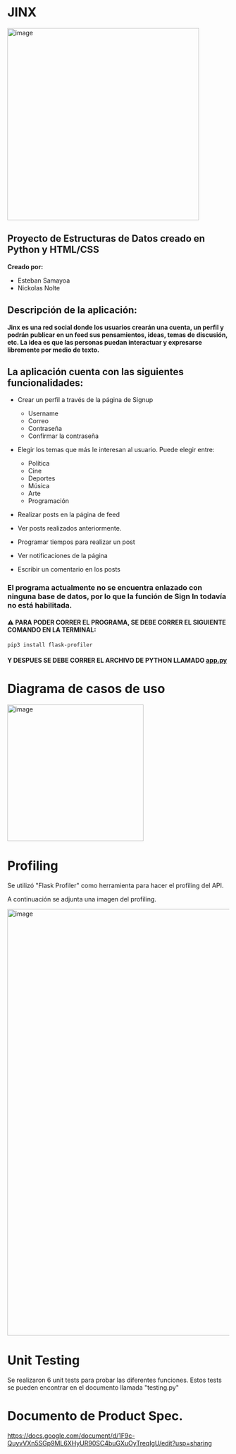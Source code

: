# JINX
<img width="435" alt="image" src="https://user-images.githubusercontent.com/61555652/156282205-f4f177da-ecc2-4387-97a9-9c743c38f15a.png">


## Proyecto de Estructuras de Datos creado en Python y HTML/CSS
**Creado por:**
- Esteban Samayoa
- Nickolas Nolte



## Descripción de la aplicación:
 
**Jinx es una red social donde los usuarios crearán una cuenta, un perfil y podrán publicar en un feed sus pensamientos, ideas, temas de discusión, etc. La idea es que las personas puedan interactuar y expresarse libremente por medio de texto.**



## La aplicación cuenta con las siguientes funcionalidades:

*   Crear un perfil a través de la página de Signup
    * Username
    * Correo
    * Contraseña
    * Confirmar la contraseña


*   Elegir los temas que más le interesan al usuario. Puede elegir entre:
    * Política 
    * Cine 
    * Deportes
    * Música
    * Arte
    * Programación

* Realizar posts en la página de feed
* Ver posts realizados anteriormente.
* Programar tiempos para realizar un post
* Ver notificaciones de la página
* Escribir un comentario en los posts

### El programa actualmente no se encuentra enlazado con ninguna base de datos, por lo que la función de Sign In todavía no está habilitada.

#### ⚠️ **PARA PODER CORRER EL PROGRAMA, SE DEBE CORRER EL SIGUIENTE COMANDO EN LA TERMINAL:**

`pip3 install flask-profiler`

####  Y DESPUES SE DEBE CORRER EL ARCHIVO DE PYTHON LLAMADO **[app.py](app.py)** 



# Diagrama de casos de uso
<img width="309" alt="image" src="https://user-images.githubusercontent.com/61555652/156281522-342a7b70-77ba-4d10-b6c9-2dcee6c31581.png">

# Profiling

Se utilizó "Flask Profiler" como herramienta para hacer el profiling del API.

A continuación se adjunta una imagen del profiling.

<img width="966" alt="image" src="https://user-images.githubusercontent.com/61555652/156972756-ba80b2b5-9229-43bc-a925-4ad1e48eacea.png">




# Unit Testing 

Se realizaron 6 unit tests para probar las diferentes funciones.
Estos tests se pueden encontrar en el documento llamada "testing.py"

# Documento de Product Spec.
https://docs.google.com/document/d/1F9c-QuyvVXn5SGp9ML6XHyUR90SC4buGXuOyTreqIgU/edit?usp=sharing

